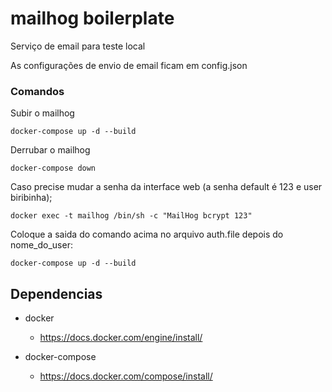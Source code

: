 # mailhog boilerplate

Serviço de email para teste local

As configurações de envio de email ficam em config.json


### Comandos
Subir o mailhog
    
    docker-compose up -d --build 

Derrubar o mailhog
    
    docker-compose down

Caso precise mudar a senha da interface web (a senha default é 123 e user biribinha);
    
    docker exec -t mailhog /bin/sh -c "MailHog bcrypt 123"

Coloque a saida do comando acima no arquivo auth.file depois do nome_do_user:
    
    docker-compose up -d --build 

## Dependencias
- docker
    - https://docs.docker.com/engine/install/

- docker-compose
    - https://docs.docker.com/compose/install/